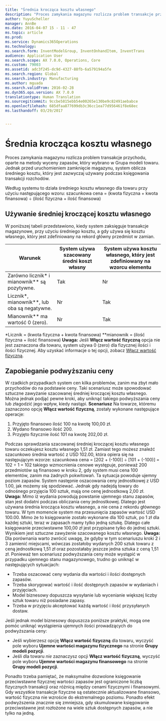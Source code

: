 ```yaml
---
title: "Średnia krocząca kosztu własnego"
description: "Proces zamykania magazynu rozlicza problem transakcje przychodu, oparte na metody wyceny zapasów, który wybrano w Grupa modeli towaru. Jednak przed uruchomieniem zamknięcie magazynu, system oblicza średniego kosztu, który jest zazwyczaj używany podczas księgowania transakcji rozchodów."
author: YuyuScheller
manager: AnnBe
ms.date: 2016-04-07 15 - 11 - 47
ms.topic: article
ms.prod: 
ms.service: Dynamics365Operations
ms.technology: 
ms.search.form: InventModelGroup, InventOnhandItem, InventTrans
audience: Application User
ms.search.scope: AX 7.0.0, Operations, Core
ms.custom: 79003
ms.assetid: adc3f245-dc9d-4327-88fb-6a579194a5fe
ms.search.region: Global
ms.search.industry: Manufacturing
ms.author: mguada
ms.search.validFrom: 2016-02-28
ms.dyn365.ops.version: AX 7.0.0
translationtype: Human Translation
ms.sourcegitcommit: 9ccbe5815ebb54e00265e130be9c82491aebabce
ms.openlocfilehash: 685dfaa877699db3c36cc1ea77d956461f8e68ec
ms.lasthandoff: 03/29/2017


---
```


# <a name="running-average-cost-price"></a>Średnia krocząca kosztu własnego

Proces zamykania magazynu rozlicza problem transakcje przychodu, oparte na metody wyceny zapasów, który wybrano w Grupa modeli towaru. Jednak przed uruchomieniem zamknięcie magazynu, system oblicza średniego kosztu, który jest zazwyczaj używany podczas księgowania transakcji rozchodów.

Według systemu to działa średniego kosztu własnego dla towaru przy użyciu następującego wzoru: szacunkowa cena = (kwota fizyczna + kwota finansowa) ÷ (ilość fizyczna + ilość finansowa)

## <a name="using-the-running-average-cost-price"></a>Używanie średniej kroczącej kosztu własnego
W poniższej tabeli przedstawiono, kiedy system zaksięguje transakcje magazynowe, przy użyciu średniego kosztu, a gdy używa się kosztu własnego, który jest zdefiniowany na rekord główny przedmiot w zamian.

| Warunek                                               | System używa szacowany średni koszt własny | System używa kosztu własnego, który jest zdefiniowany na wzorcu elementu |
|---------------------------------------------------------|----------------------------------------------------------|-------------------------------------------------------------------|
| Zarówno licznik\* i mianownik\*\* są pozytywne.  | Tak                                                      | Nr                                                                |
| Licznik\*, mianownik\*\*, lub oba są negatywne. | Nr                                                       | Tak                                                               |
| Mianownik\*\* ma wartość 0 (zero).                        | Nr                                                       | Tak                                                               |

\*Licznik = (kwota fizyczna + kwota finansowa) \*\*mianownik = (ilość fizyczna + ilość finansowa) **Uwaga:** Jeśli **Włącz wartość fizyczną** opcja nie jest zaznaczona dla towaru, system używa 0 (zero) dla fizycznej ilości i ilości fizycznej. Aby uzyskać informacje o tej opcji, zobacz [Włącz wartość fizyczną](include-physical-value.md).

## <a name="avoiding-pricing-amplification"></a>Zapobieganie podwyższaniu ceny
W rzadkich przypadkach system cen kilka problemów, zanim ma zbyt mało przychodów do na podstawie ceny. Taki scenariusz może spowodować sztuczne zawyżanie szacowanej średniej kroczącej kosztu własnego. Można jednak podjąć pewne kroki, aby uniknąć takiego podwyższania ceny lub złagodzić jego wpływ, kiedy nastąpi. **Scenariusz** Na towarze, któremu zaznaczono opcję **Włącz wartość fizyczną**, zostały wykonane następujące operacje:

1.  Przyjęto finansowo ilość 100 na kwotę 100,00 zł.
2.  Wydano finansowo ilość 200.
3.  Przyjęto fizycznie ilość 101 na kwotę 202,00 zł.

Podczas sprawdzania szacowanej średniej kroczącej kosztu własnego towaru oczekujesz kosztu własnego 1,51 zł. Zamiast tego możesz znaleźć szacunkowo średnia wartość z USD 102.00, która opiera się na następującym wzorze: szacunkowa cena = \[202 + (-100)\] ÷ \[101 + (-100)\] = 102 ÷ 1 = 102 takiego wzmocnienia cenowe występuje, ponieważ 200 przedmiotów są finansowo w kroku 2, gdy system musi cena 100 elementów, zanim ma żadnych pokwitowań. Ta sytuacja powoduje ujemny poziom zapasów. System następnie oszacowania ceny jednostkowej z USD 1.00, jak możemy się spodziewać. Jednak gdy nadejdą towary do odnośnego przyjęcia 100 sztuk, mają one cenę jednostkową 2,00 zł. **Uwaga:** Mimo iż wydania powodują powstanie ujemnego stanu zapasów, stan jest dodatni podczas obliczania ceny jednostkowej. Dlatego jest używana średnia krocząca kosztu własnego, a nie cena z rekordu głównego towaru. W tym momencie system ma przesunięcia zapasów wartość USD 100.00. Mimo że to księgowanie zostało wykonane dla 100 sztuk, po 1 zł dla każdej sztuki, teraz w zapasach mamy tylko jedną sztukę. Dlatego całe księgowanie przeciwstawne 100,00 zł jest przypisane tylko do jednej sztuki. Wynikiem jest sztuczne zawyżenie szacowanego kosztu własnego. **Uwaga:** Dla porównania warto zwrócić uwagę, że gdyby w tym scenariuszu kroki 2 i 3 zamienić miejscami, wówczas zostałoby wydanych 200 sztuk towaru z ceną jednostkową 1,51 zł oraz pozostałaby jeszcze jedna sztuka z ceną 1,51 zł. Ponieważ ten scenariusz podwyższania ceny może wystąpić w przypadku ujemnego stanu magazynowego, trudno go uniknąć w następujących sytuacjach:

-   Trzeba oszacować ceny wydania dla wartości i ilości dostępnych zapasów.
-   Trzeba skorygować wartość i ilość dostępnych zapasów w wydaniach i przyjęciach.
-   Model biznesowy dopuszcza wysyłanie lub wycenianie większej liczby sztuk towaru niż posiadane zapasy.
-   Trzeba w przyjęciu akceptować każdą wartość i ilość przysyłanych dostaw.

Jeśli jednak model biznesowy dopuszcza poniższe praktyki, mogą one pomóc uniknąć wystąpienia ujemnych ilości prowadzących do podwyższania ceny:

-   Jeśli wybierzesz opcję **Włącz wartość fizyczną** dla towaru, wyczyść pole wyboru **Ujemne wartości magazynu fizycznego** na stronie **Grupy modeli pozycji**.
-   Jeśli dla towaru *nie* zaznaczysz opcji **Włącz wartość fizyczną**, wyczyść pole wyboru **Ujemne wartości magazynu finansowego** na stronie **Grupy modeli pozycji**.

Ponadto trzeba pamiętać, że maksymalne dozwolone księgowanie przeciwstawne fizycznej wartości zapasów jest ograniczone liczbą fizycznych transakcji oraz różnicą między cenami fizycznymi i finansowymi. Gdy wszystkie transakcje fizyczne są ostatecznie aktualizowane finansowo, wartość fizyczna nie wzroście do ekstremalnego poziomu. Ponadto efekt podwyższenia znacznie się zmniejsza, gdy skumulowane księgowanie przeciwstawne jest rozłożone na wiele sztuk dostępnych zapasów, a nie tylko na jedną.


